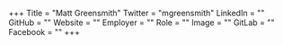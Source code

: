 +++
Title = "Matt Greensmith"
Twitter = "mgreensmith"
LinkedIn = ""
GitHub = ""
Website = ""
Employer = ""
Role = ""
Image = ""
GitLab = ""
Facebook = ""
+++
